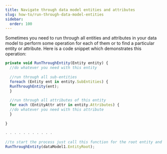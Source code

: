 ```yaml
---
title: Navigate through data model entities and attributes
slug: how-to/run-through-data-model-entities
sidebar:
  order: 100
---
```


Sometimes you need to run through all entities and attributes in your data model to perform some operation for each of them or to find a particular entity or attribute. Here is a code snippet which demonstrates this operation: 

```js
private void RunThroughEntity(Entity entity) {
  //do whatever you need with this entity
 
  //run through all sub-entities
  foreach (Entity ent in entity.SubEntities) {
  RunThroughEntity(ent);
  }
 
  //run through all attributes of this entity
  for each (EntityAttr attr in entity.Attributes) {
  //do whatever you need with this attribute
  }
 
}
 
. . . . . . . . . . .
 
//to start the process just call this function for the root entity and your model
RunThroughEntity(dataModel1.EntityRoot);
```
